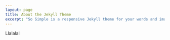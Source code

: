 ```yaml
---
layout: page
title: About the Jekyll Theme
excerpt: "So Simple is a responsive Jekyll theme for your words and images."
---
```


Llalalal
